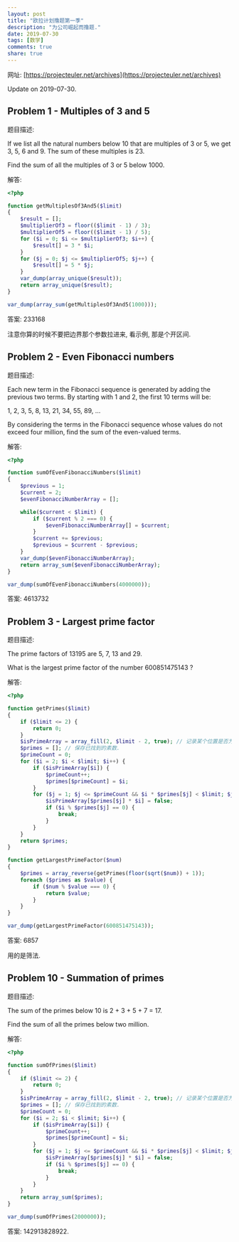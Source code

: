 ```yaml
---
layout: post
title: "欧拉计划撸题第一季"
description: "为公司崛起而撸题."
date: 2019-07-30
tags: [数学]
comments: true
share: true
---
```


网址: [https://projecteuler.net/archives](https://projecteuler.net/archives)

Update on 2019-07-30.


## Problem 1 - Multiples of 3 and 5


题目描述:

If we list all the natural numbers below 10 that are multiples of 3 or 5, we get 3, 5, 6 and 9. The sum of these multiples is 23.

Find the sum of all the multiples of 3 or 5 below 1000.


解答:

```php
<?php

function getMultiplesOf3And5($limit)
{
    $result = [];
    $multiplierOf3 = floor(($limit - 1) / 3);
    $multiplierOf5 = floor(($limit - 1) / 5);
    for ($i = 0; $i <= $multiplierOf3; $i++) {
        $result[] = 3 * $i;
    }
    for ($j = 0; $j <= $multiplierOf5; $j++) {
        $result[] = 5 * $j;
    }
    var_dump(array_unique($result));
    return array_unique($result);
}

var_dump(array_sum(getMultiplesOf3And5(1000)));
```

答案: 233168

注意你算的时候不要把边界那个参数拉进来, 看示例, 那是个开区间.


## Problem 2 - Even Fibonacci numbers


题目描述:

Each new term in the Fibonacci sequence is generated by adding the previous two terms. By starting with 1 and 2, the first 10 terms will be:

1, 2, 3, 5, 8, 13, 21, 34, 55, 89, ...

By considering the terms in the Fibonacci sequence whose values do not exceed four million, find the sum of the even-valued terms.

解答:

```php
<?php

function sumOfEvenFibonacciNumbers($limit)
{
    $previous = 1;
    $current = 2;
    $evenFibonacciNumberArray = [];

    while($current < $limit) {
        if ($current % 2 === 0) {
            $evenFibonacciNumberArray[] = $current;
        }
        $current += $previous;
        $previous = $current - $previous;
    }
    var_dump($evenFibonacciNumberArray);
    return array_sum($evenFibonacciNumberArray);
}

var_dump(sumOfEvenFibonacciNumbers(4000000));

```

答案: 4613732


## Problem 3 - Largest prime factor


题目描述:

The prime factors of 13195 are 5, 7, 13 and 29.

What is the largest prime factor of the number 600851475143 ?


解答:

```php
<?php

function getPrimes($limit)
{
    if ($limit <= 2) {
        return 0;
    }
    $isPrimeArray = array_fill(2, $limit - 2, true); // 记录某个位置是否为素数.
    $primes = []; // 保存已找到的素数.
    $primeCount = 0;
    for ($i = 2; $i < $limit; $i++) {
        if ($isPrimeArray[$i]) {
            $primeCount++;
            $primes[$primeCount] = $i;
        }
        for ($j = 1; $j <= $primeCount && $i * $primes[$j] < $limit; $j++) {
            $isPrimeArray[$primes[$j] * $i] = false;
            if ($i % $primes[$j] == 0) {
                break;
            }
        }
    }
    return $primes;
}

function getLargestPrimeFactor($num)
{
    $primes = array_reverse(getPrimes(floor(sqrt($num)) + 1));
    foreach ($primes as $value) {
        if ($num % $value === 0) {
            return $value;
        }
    }
}

var_dump(getLargestPrimeFactor(600851475143));

```

答案: 6857

用的是筛法.


## Problem 10 - Summation of primes

题目描述:

The sum of the primes below 10 is 2 + 3 + 5 + 7 = 17.

Find the sum of all the primes below two million.

解答:

```php
<?php

function sumOfPrimes($limit)
{
    if ($limit <= 2) {
        return 0;
    }
    $isPrimeArray = array_fill(2, $limit - 2, true); // 记录某个位置是否为素数.
    $primes = []; // 保存已找到的素数.
    $primeCount = 0;
    for ($i = 2; $i < $limit; $i++) {
        if ($isPrimeArray[$i]) {
            $primeCount++;
            $primes[$primeCount] = $i;
        }
        for ($j = 1; $j <= $primeCount && $i * $primes[$j] < $limit; $j++) {
            $isPrimeArray[$primes[$j] * $i] = false;
            if ($i % $primes[$j] == 0) {
                break;
            }
        }
    }
    return array_sum($primes);
}

var_dump(sumOfPrimes(2000000));

```

答案: 142913828922.